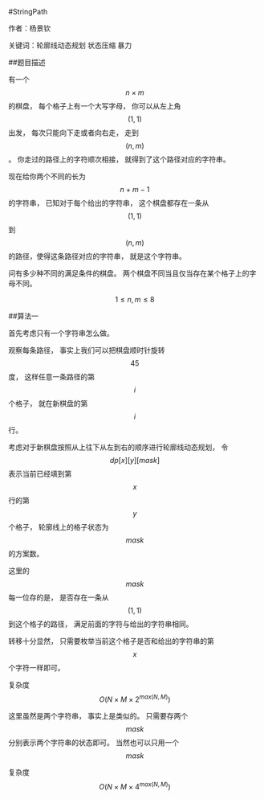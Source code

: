 #StringPath

作者：杨景钦

关键词：轮廓线动态规划 状态压缩 暴力

##题目描述

有一个$$n \times m$$的棋盘， 每个格子上有一个大写字母， 你可以从左上角$$(1,1)$$出发， 每次只能向下走或者向右走， 走到$$(n, m)$$。 你走过的路径上的字符顺次相接， 就得到了这个路径对应的字符串。

现在给你两个不同的长为$$n + m - 1$$的字符串， 已知对于每个给出的字符串， 这个棋盘都存在一条从$$(1,1)$$到$$(n, m)$$的路径，使得这条路径对应的字符串， 就是这个字符串。

问有多少种不同的满足条件的棋盘。 两个棋盘不同当且仅当存在某个格子上的字母不同。

$$1 \leq n, m \leq 8$$

##算法一

首先考虑只有一个字符串怎么做。

观察每条路径， 事实上我们可以把棋盘顺时针旋转$$45$$度， 这样任意一条路径的第$$i$$个格子， 就在新棋盘的第$$i$$行。

考虑对于新棋盘按照从上往下从左到右的顺序进行轮廓线动态规划， 令$$dp[x][y][mask]$$表示当前已经填到第$$x$$行的第$$y$$个格子， 轮廓线上的格子状态为$$mask$$的方案数。

这里的$$mask$$每一位存的是， 是否存在一条从$$(1,1)$$到这个格子的路径， 满足前面的字符与给出的字符串相同。 

转移十分显然， 只需要枚举当前这个格子是否和给出的字符串的第$$x$$个字符一样即可。 

复杂度$$O(N \times M \times 2^{max(N, M)})$$

这里虽然是两个字符串， 事实上是类似的。 只需要存两个$$mask$$分别表示两个字符串的状态即可。 当然也可以只用一个$$mask$$

复杂度$$O(N \times M \times 4 ^ {max(N, M)})$$

